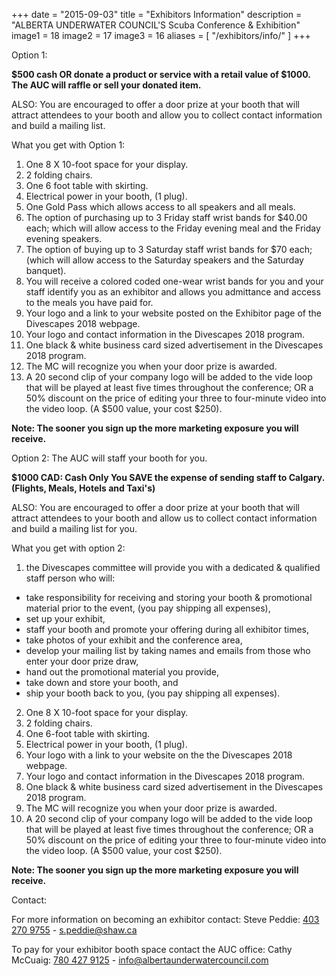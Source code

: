 +++
date        = "2015-09-03"
title       = "Exhibitors Information"
description = "ALBERTA UNDERWATER COUNCIL'S Scuba Conference & Exhibition"
image1 = 18
image2 = 17
image3 = 16
aliases = [
  "/exhibitors/info/"
]
+++

Option 1:

**$500 cash
OR donate a product or service with a retail value of $1000. The AUC will raffle or sell your donated item.**

ALSO: You are encouraged to offer a door prize at your booth that will attract attendees to your booth and allow you to collect contact information and build a mailing list.

What you get with Option 1:

1.	One 8 X 10-foot space for your display.
2.	2 folding chairs.
3.	One 6 foot table with skirting.
4.	Electrical power in your booth, (1 plug).
5.	One Gold Pass which allows access to all speakers and all meals.
6.	The option of purchasing up to 3 Friday staff wrist bands for $40.00 each; which will allow access to the Friday evening meal and the Friday evening speakers.
7.	The option of buying up to 3 Saturday staff wrist bands for $70 each; (which will allow access to the Saturday speakers and the Saturday banquet).
8.	You will receive a colored coded one-wear wrist bands for you and your staff identify you as an exhibitor and allows you admittance and access to the meals you have paid for.
9.	Your logo and a link to your website posted on the Exhibitor page of the Divescapes 2018 webpage.
10.	Your logo and contact information in the Divescapes 2018 program.
11.	One black & white business card sized advertisement in the Divescapes 2018 program.
12.	The MC will recognize you when your door prize is awarded.
13.	A 20 second clip of your company logo will be added to the vide loop that will be played at least five times throughout the conference; OR a 50% discount on the price of editing your three to four-minute video into the video loop. (A $500 value, your cost $250).

**Note: The sooner you sign up the more marketing exposure you will receive.**


Option 2:  The AUC will staff your booth for you.

**$1000 CAD: Cash Only
You SAVE the expense of sending staff to Calgary. (Flights, Meals, Hotels and Taxi's)**

ALSO: You are encouraged to offer a door prize at your booth that will attract attendees to your booth and allow us to collect contact information and build a mailing list for you.

What you get with option 2:

1.	the Divescapes committee will provide you with a dedicated & qualified staff person who will:
  *	take responsibility for receiving and storing your booth & promotional material prior to the event, (you pay shipping all expenses),
  *	set up your exhibit,
  *	staff your booth and promote your offering during all exhibitor times,
  *	take photos of your exhibit and the conference area,
  *	develop your mailing list by taking names and emails from those who enter your door prize draw,
  *	hand out the promotional material you provide,
  *	take down and store your booth, and
  *	ship your booth back to you, (you pay shipping all expenses).
2.	One 8 X 10-foot space for your display.
3.	2 folding chairs.
4.	One 6-foot table with skirting.
5.	Electrical power in your booth, (1 plug).
6.	Your logo with a link to your website on the the Divescapes 2018 webpage.
7.	Your logo and contact information in the Divescapes 2018 program.
8.	One black & white business card sized advertisement in the Divescapes 2018 program.
9.	The MC will recognize you when your door prize is awarded.
10.	A 20 second clip of your company logo will be added to the vide loop that will be played at least five times throughout the conference; OR a 50% discount on the price of editing your three to four-minute video into the video loop. (A $500 value, your cost $250).

**Note: The sooner you sign up the more marketing exposure you will receive.**

Contact:

For more information on becoming an exhibitor contact: Steve Peddie: [403 270 9755](tel:4032709755) - [s.peddie@shaw.ca](mailto:s.peddie@shaw.ca)

To pay for your exhibitor booth space contact the AUC office: Cathy McCuaig: [780 427 9125](tel:7804279125) - [info@albertaunderwatercouncil.com](mailto:info@albertaunderwatercouncil.com)
